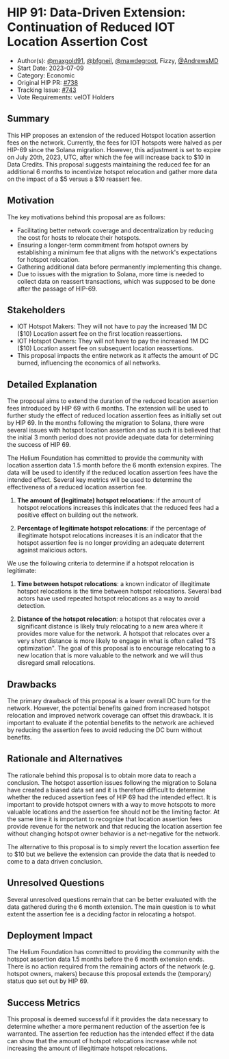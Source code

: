 # HIP 91: Data-Driven Extension: Continuation of Reduced IOT Location Assertion Cost

- Author(s): [@maxgold91](https://github.com/maxgold91), [@bfgneil](https://github.com/bfgneil), [@mawdegroot](https://github.com/mawdegroot), Fizzy, [@AndrewsMD](https://github.com/andrewsMD)
- Start Date: 2023-07-09
- Category: Economic 
- Original HIP PR: [#738](https://github.com/helium/HIP/pull/738)
- Tracking Issue: [#743](https://github.com/helium/HIP/issues/743)
- Vote Requirements: veIOT Holders

## Summary

This HIP proposes an extension of the reduced Hotspot location assertion fees on the network. Currently, the fees for IOT hotspots were halved as per HIP-69 since the Solana migration. However, this adjustment is set to expire on July 20th, 2023, UTC, after which the fee will increase back to $10 in Data Credits. This proposal suggests maintaining the reduced fee for an additional 6 months to incentivize hotspot relocation and gather more data on the impact of a $5 versus a $10 reassert fee.

## Motivation

The key motivations behind this proposal are as follows:

- Facilitating better network coverage and decentralization by reducing the cost for hosts to relocate their hotspots.
- Ensuring a longer-term commitment from hotspot owners by establishing a minimum fee that aligns with the network's expectations for hotspot relocation.
- Gathering additional data before permanently implementing this change.
- Due to issues with the migration to Solana, more time is needed to collect data on reassert transactions, which was supposed to be done after the passage of HIP-69.

## Stakeholders

- IOT Hotspot Makers: They will not have to pay the increased 1M DC ($10) Location assert fee on the first location reassertions.
- IOT Hotspot Owners: They will not have to pay the increased 1M DC ($10) Location assert fee on subsequent location reassertions.
- This proposal impacts the entire network as it affects the amount of DC burned, influencing the economics of all networks.

## Detailed Explanation

The proposal aims to extend the duration of the reduced location assertion fees introduced by HIP 69 with 6 months. The extension will be used to further study the effect of reduced location assertion fees as initially set out by HIP 69. In the months following the migration to Solana, there were several issues with hotspot location assertion and as such it is believed that the initial 3 month period does not provide adequate data for determining the success of HIP 69.

The Helium Foundation has committed to provide the community with location assertion data 1.5 month before the 6 month extension expires. The data will be used to identify if the reduced location assertion fees have the intended effect. Several key metrics will be used to determine the effectiveness of a reduced location assertion fee.

1. **The amount of (legitimate) hotspot relocations**: if the amount of hotspot relocations increases this indicates that the reduced fees had a positive effect on building out the network.

2. **Percentage of legitimate hotspot relocations**: if the percentage of illegitimate hotspot relocations increases it is an indicator that the hotspot assertion fee is no longer providing an adequate deterrent against malicious actors.

We use the following criteria to determine if a hotspot relocation is legitimate:

1. **Time between hotspot relocations**: a known indicator of illegitimate hotspot relocations is the time between hotspot relocations. Several bad actors have used repeated hotspot relocations as a way to avoid detection.

2. **Distance of the hotspot relocation**: a hotspot that relocates over a significant distance is likely truly relocating to a new area where it provides more value for the network. A hotspot that relocates over a very short distance is more likely to engage in what is often called "TS optimization". The goal of this proposal is to encourage relocating to a new location that is more valuable to the network and we will thus disregard small relocations.

## Drawbacks

The primary drawback of this proposal is a lower overall DC burn for the network. However, the potential benefits gained from increased hotspot relocation and improved network coverage can offset this drawback. It is important to evaluate if the potential benefits to the network are achieved by reducing the assertion fees to avoid reducing the DC burn without benefits.

## Rationale and Alternatives

The rationale behind this proposal is to obtain more data to reach a conclusion. The hotspot assertion issues following the migration to Solana have created a biased data set and it is therefore difficult to determine whether the reduced assertion fees of HIP 69 had the intended effect. It is important to provide hotspot owners with a way to move hotspots to more valuable locations and the assertion fee should not be the limiting factor. At the same time it is important to recognize that location assertion fees provide revenue for the network and that reducing the location assertion fee without changing hotspot owner behavior is a net-negative for the network.

The alternative to this proposal is to simply revert the location assertion fee to $10 but we believe the extension can provide the data that is needed to come to a data driven conclusion.

## Unresolved Questions

Several unresolved questions remain that can be better evaluated with the data gathered during the 6 month extension. The main question is to what extent the assertion fee is a deciding factor in relocating a hotspot.

## Deployment Impact

The Helium Foundation has committed to providing the community with the hotspot assertion data 1.5 months before the 6 month extension ends. There is no action required from the remaining actors of the network (e.g. hotspot owners, makers) because this proposal extends the (temporary) status quo set out by HIP 69.

## Success Metrics

This proposal is deemed successful if it provides the data necessary to determine whether a more permanent reduction of the assertion fee is warranted. The assertion fee reduction has the intended effect if the data can show that the amount of hotspot relocations increase while not increasing the amount of illegitimate hotspot relocations.
